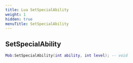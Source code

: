 ```yaml
---
title: Lua SetSpecialAbility
weight: 1
hidden: true
menuTitle: SetSpecialAbility
---
```

## SetSpecialAbility
```lua
Mob:SetSpecialAbility(int ability, int level); -- void
```